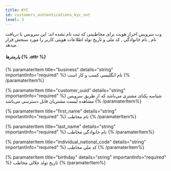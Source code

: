 ```yaml
---
title: KYC
id: customers_authentications_kyc_not
level: 3
---
```


وب سرویس احراز هویت برای مخاطبینی که ثبت نام نشده اند:
این سرویس با دریافت نام , نام خانوادگی , کد ملی و تاریخ تولد اطلاعات هویتی کاربر را مورد سنجش قرار میدهد.


##### پارمترها {% .attr %}

{% paramaterItem title="business" details="string" importantInfo="required" %}
نام انگلیسی کسب و کار است
{% /paramaterItem%}

{% paramaterItem title="customer_uuid" details="string" importantInfo="required" %}
شناسه یکتای مشتری می‌باشد که از طریق سرویس مشاهده لیست مشتریان قابل دسترسی می‌باشد
{% /paramaterItem%}

{% paramaterItem title="first_name" details="string" importantInfo="required" %}
نام مخاطب
{% /paramaterItem%}

{% paramaterItem title="last_name" details="string" importantInfo="required" %}
نام خانوادگی مخاطب
{% /paramaterItem%}

{% paramaterItem title="individual_national_code" details="string" importantInfo="required" %}
 کد ملی مخاطب
{% /paramaterItem%}

{% paramaterItem title="birthday" details="string" importantInfo="required" %}
تاریخ تولد جلالی مخاطب
{% /paramaterItem%}
